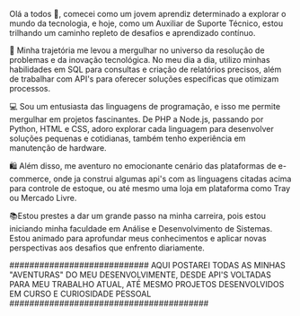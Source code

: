 Olá a todos 👋, comecei como um jovem aprendiz determinado a explorar o mundo da tecnologia, e hoje, como um Auxiliar de Suporte Técnico, estou trilhando um caminho repleto de desafios e aprendizado contínuo.

🔧 Minha trajetória me levou a mergulhar no universo da resolução de problemas e da inovação tecnológica. No meu dia a dia, utilizo minhas habilidades em SQL para consultas e criação de relatórios precisos, além de trabalhar com API's para oferecer soluções específicas que otimizam processos.

💻 Sou um entusiasta das linguagens de programação, e isso me permite mergulhar em projetos fascinantes. De PHP a Node.js, passando por Python, HTML e CSS, adoro explorar cada linguagem para desenvolver soluções pequenas e cotidianas, também tenho experiência em manutenção de hardware.

🛍️ Além disso, me aventuro no emocionante cenário das plataformas de e-commerce, onde ja construi algumas api's com as linguagens citadas acima para controle de estoque, ou até mesmo uma loja em plataforma como Tray ou Mercado Livre.

📚Estou prestes a dar um grande passo na minha carreira, pois estou iniciando minha faculdade em Análise e Desenvolvimento de Sistemas. Estou animado para aprofundar meus conhecimentos e aplicar novas perspectivas aos desafios que enfrento diariamente.

############################ AQUI POSTAREI TODAS AS MINHAS "AVENTURAS" DO MEU DESENVOLVIMENTE, DESDE API'S VOLTADAS PARA MEU TRABALHO ATUAL, ATÉ MESMO PROJETOS DESENVOLVIDOS EM CURSO E CURIOSIDADE PESSOAL ########################################

